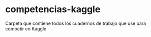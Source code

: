 # competencias-kaggle
Carpeta que contiene todos los cuadernos de trabajo que use para competir en Kaggle
